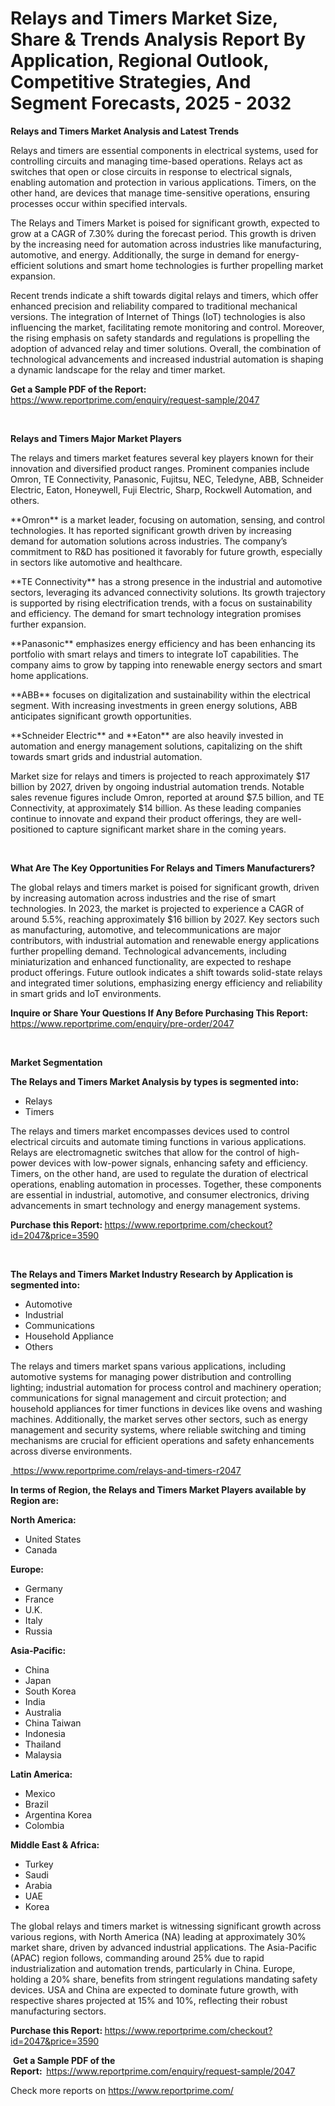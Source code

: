 <p><h1>Relays and Timers Market Size, Share & Trends Analysis Report By Application, Regional Outlook, Competitive Strategies, And Segment Forecasts, 2025 - 2032</h1></p><p><strong>Relays and Timers Market Analysis and Latest Trends</strong></p>
<p><p>Relays and timers are essential components in electrical systems, used for controlling circuits and managing time-based operations. Relays act as switches that open or close circuits in response to electrical signals, enabling automation and protection in various applications. Timers, on the other hand, are devices that manage time-sensitive operations, ensuring processes occur within specified intervals.</p><p>The Relays and Timers Market is poised for significant growth, expected to grow at a CAGR of 7.30% during the forecast period. This growth is driven by the increasing need for automation across industries like manufacturing, automotive, and energy. Additionally, the surge in demand for energy-efficient solutions and smart home technologies is further propelling market expansion. </p><p>Recent trends indicate a shift towards digital relays and timers, which offer enhanced precision and reliability compared to traditional mechanical versions. The integration of Internet of Things (IoT) technologies is also influencing the market, facilitating remote monitoring and control. Moreover, the rising emphasis on safety standards and regulations is propelling the adoption of advanced relay and timer solutions. Overall, the combination of technological advancements and increased industrial automation is shaping a dynamic landscape for the relay and timer market.</p></p>
<p><strong>Get a Sample PDF of the Report:&nbsp;</strong> <a href="https://www.reportprime.com/enquiry/request-sample/2047?utm_campaign=3324&utm_medium=2&utm_source=Github&utm_content=ia&utm_term=18032025&utm_id=relays-and-timers">https://www.reportprime.com/enquiry/request-sample/2047</a></p>
<p>&nbsp;</p>
<p><strong>Relays and Timers Major Market Players</strong></p>
<p><p>The relays and timers market features several key players known for their innovation and diversified product ranges. Prominent companies include Omron, TE Connectivity, Panasonic, Fujitsu, NEC, Teledyne, ABB, Schneider Electric, Eaton, Honeywell, Fuji Electric, Sharp, Rockwell Automation, and others.</p><p>**Omron** is a market leader, focusing on automation, sensing, and control technologies. It has reported significant growth driven by increasing demand for automation solutions across industries. The company’s commitment to R&D has positioned it favorably for future growth, especially in sectors like automotive and healthcare.</p><p>**TE Connectivity** has a strong presence in the industrial and automotive sectors, leveraging its advanced connectivity solutions. Its growth trajectory is supported by rising electrification trends, with a focus on sustainability and efficiency. The demand for smart technology integration promises further expansion.</p><p>**Panasonic** emphasizes energy efficiency and has been enhancing its portfolio with smart relays and timers to integrate IoT capabilities. The company aims to grow by tapping into renewable energy sectors and smart home applications.</p><p>**ABB** focuses on digitalization and sustainability within the electrical segment. With increasing investments in green energy solutions, ABB anticipates significant growth opportunities.</p><p>**Schneider Electric** and **Eaton** are also heavily invested in automation and energy management solutions, capitalizing on the shift towards smart grids and industrial automation.</p><p>Market size for relays and timers is projected to reach approximately $17 billion by 2027, driven by ongoing industrial automation trends. Notable sales revenue figures include Omron, reported at around $7.5 billion, and TE Connectivity, at approximately $14 billion. As these leading companies continue to innovate and expand their product offerings, they are well-positioned to capture significant market share in the coming years.</p></p>
<p>&nbsp;</p>
<p><strong>What Are The Key Opportunities For Relays and Timers Manufacturers?</strong></p>
<p><p>The global relays and timers market is poised for significant growth, driven by increasing automation across industries and the rise of smart technologies. In 2023, the market is projected to experience a CAGR of around 5.5%, reaching approximately $16 billion by 2027. Key sectors such as manufacturing, automotive, and telecommunications are major contributors, with industrial automation and renewable energy applications further propelling demand. Technological advancements, including miniaturization and enhanced functionality, are expected to reshape product offerings. Future outlook indicates a shift towards solid-state relays and integrated timer solutions, emphasizing energy efficiency and reliability in smart grids and IoT environments.</p></p>
<p><strong>Inquire or Share Your Questions If Any Before Purchasing This Report:</strong> <a href="https://www.reportprime.com/enquiry/pre-order/2047?utm_campaign=3324&utm_medium=2&utm_source=Github&utm_content=ia&utm_term=18032025&utm_id=relays-and-timers">https://www.reportprime.com/enquiry/pre-order/2047</a></p>
<p>&nbsp;</p>
<p><strong>Market Segmentation</strong></p>
<p><strong>The Relays and Timers Market Analysis by types is segmented into:</strong></p>
<p><ul><li>Relays</li><li>Timers</li></ul></p>
<p><p>The relays and timers market encompasses devices used to control electrical circuits and automate timing functions in various applications. Relays are electromagnetic switches that allow for the control of high-power devices with low-power signals, enhancing safety and efficiency. Timers, on the other hand, are used to regulate the duration of electrical operations, enabling automation in processes. Together, these components are essential in industrial, automotive, and consumer electronics, driving advancements in smart technology and energy management systems.</p></p>
<p><strong>Purchase this Report:&nbsp;</strong><a href="https://www.reportprime.com/checkout?id=2047&price=3590&utm_campaign=3324&utm_medium=2&utm_source=Github&utm_content=ia&utm_term=18032025&utm_id=relays-and-timers">https://www.reportprime.com/checkout?id=2047&price=3590</a></p>
<p>&nbsp;</p>
<p><strong>The Relays and Timers Market Industry Research by Application is segmented into:</strong></p>
<p><ul><li>Automotive</li><li>Industrial</li><li>Communications</li><li>Household Appliance</li><li>Others</li></ul></p>
<p><p>The relays and timers market spans various applications, including automotive systems for managing power distribution and controlling lighting; industrial automation for process control and machinery operation; communications for signal management and circuit protection; and household appliances for timer functions in devices like ovens and washing machines. Additionally, the market serves other sectors, such as energy management and security systems, where reliable switching and timing mechanisms are crucial for efficient operations and safety enhancements across diverse environments.</p></p>
<p><a href="https://www.reportprime.com/relays-and-timers-r2047?utm_campaign=3324&utm_medium=2&utm_source=Github&utm_content=ia&utm_term=18032025&utm_id=relays-and-timers">&nbsp;https://www.reportprime.com/relays-and-timers-r2047</a></p>
<p><strong>In terms of Region, the Relays and Timers Market Players available by Region are:</strong></p>
<p>
    <p> <strong> North America: </strong>
        <ul>
            <li>United States</li>
            <li>Canada</li>
        </ul>
        </p> 
    <p> <strong> Europe: </strong>
        <ul>
            <li>Germany</li>
            <li>France</li>
            <li>U.K.</li>
            <li>Italy</li>
            <li>Russia</li>
        </ul>
        </p> 
    <p> <strong> Asia-Pacific: </strong>
        <ul>
            <li>China</li>
            <li>Japan</li>
            <li>South Korea</li>
            <li>India</li>
            <li>Australia</li>
            <li>China Taiwan</li>
            <li>Indonesia</li>
            <li>Thailand</li>
            <li>Malaysia</li>
        </ul>
        </p> 
    <p> <strong> Latin America: </strong>
        <ul>
            <li>Mexico</li>
            <li>Brazil</li>
            <li>Argentina Korea</li>
            <li>Colombia</li>
        </ul>
        </p> 
    <p> <strong> Middle East & Africa: </strong>
        <ul>
            <li>Turkey</li>
            <li>Saudi</li>
            <li>Arabia</li>
            <li>UAE</li>
            <li>Korea</li>
        </ul>
    </p>
    </p>
<p><p>The global relays and timers market is witnessing significant growth across various regions, with North America (NA) leading at approximately 30% market share, driven by advanced industrial applications. The Asia-Pacific (APAC) region follows, commanding around 25% due to rapid industrialization and automation trends, particularly in China. Europe, holding a 20% share, benefits from stringent regulations mandating safety devices. USA and China are expected to dominate future growth, with respective shares projected at 15% and 10%, reflecting their robust manufacturing sectors.</p></p>
<p><strong>Purchase this Report: </strong><a href="https://www.reportprime.com/checkout?id=2047&price=3590&utm_campaign=3324&utm_medium=2&utm_source=Github&utm_content=ia&utm_term=18032025&utm_id=relays-and-timers">https://www.reportprime.com/checkout?id=2047&price=3590</a></p>
<p>&nbsp;<strong>Get a Sample PDF of the Report:&nbsp;&nbsp;</strong><a href="https://www.reportprime.com/enquiry/request-sample/2047?utm_campaign=3324&utm_medium=2&utm_source=Github&utm_content=ia&utm_term=18032025&utm_id=relays-and-timers">https://www.reportprime.com/enquiry/request-sample/2047</a></p>
<p><strong></strong></p>
<p>Check more reports on <a href="https://www.reportprime.com/?utm_campaign=3324&utm_medium=2&utm_source=Github&utm_content=ia&utm_term=18032025&utm_id=relays-and-timers">https://www.reportprime.com/</a></p>